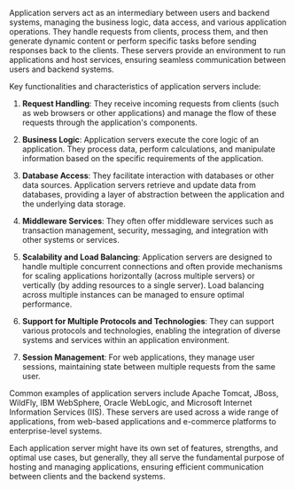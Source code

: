 Application servers act as an intermediary between users and backend systems, managing the business logic, data access, and various application operations. They handle requests from clients, process them, and then generate dynamic content or perform specific tasks before sending responses back to the clients. These servers provide an environment to run applications and host services, ensuring seamless communication between users and backend systems.

Key functionalities and characteristics of application servers include:

1. **Request Handling**: They receive incoming requests from clients (such as web browsers or other applications) and manage the flow of these requests through the application's components.

2. **Business Logic**: Application servers execute the core logic of an application. They process data, perform calculations, and manipulate information based on the specific requirements of the application.

3. **Database Access**: They facilitate interaction with databases or other data sources. Application servers retrieve and update data from databases, providing a layer of abstraction between the application and the underlying data storage.

4. **Middleware Services**: They often offer middleware services such as transaction management, security, messaging, and integration with other systems or services.

5. **Scalability and Load Balancing**: Application servers are designed to handle multiple concurrent connections and often provide mechanisms for scaling applications horizontally (across multiple servers) or vertically (by adding resources to a single server). Load balancing across multiple instances can be managed to ensure optimal performance.

6. **Support for Multiple Protocols and Technologies**: They can support various protocols and technologies, enabling the integration of diverse systems and services within an application environment.

7. **Session Management**: For web applications, they manage user sessions, maintaining state between multiple requests from the same user.

Common examples of application servers include Apache Tomcat, JBoss, WildFly, IBM WebSphere, Oracle WebLogic, and Microsoft Internet Information Services (IIS). These servers are used across a wide range of applications, from web-based applications and e-commerce platforms to enterprise-level systems.

Each application server might have its own set of features, strengths, and optimal use cases, but generally, they all serve the fundamental purpose of hosting and managing applications, ensuring efficient communication between clients and the backend systems.

